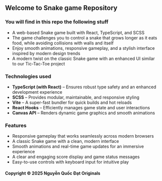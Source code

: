 ## Welcome to Snake game Repository

### You will find in this repo the following stuff

* A web-based Snake game built with React, TypeScript, and SCSS
* The game challenges you to control a snake that grows longer as it eats food, while avoiding collisions with walls and itself
* Enjoy smooth animations, responsive gameplay, and a stylish interface inspired by modern design trends
* A modern twist on the classic Snake game with an enhanced UI similar to our Tic-Tac-Toe project

### Technologies used

* **TypeScript (with React)** – Ensures robust type safety and an enhanced development experience
* **SCSS** – Provides modular, maintainable, and responsive styling
* **Vite** – A super-fast bundler for quick builds and hot reloads
* **React Hooks** – Efficiently manages game state and user interactions
* **Canvas API** – Renders dynamic game graphics and smooth animations

### Features

* Responsive gameplay that works seamlessly across modern browsers
* A classic Snake game with a clean, modern interface
* Smooth animations and real-time game updates for an immersive experience
* A clear and engaging score display and game status messages
* Easy-to-use controls with keyboard input for intuitive play

#### Copyright © 2025 Nguyễn Quốc Đạt Originals